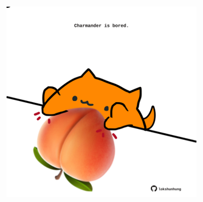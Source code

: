 <!-- built at 22/11/2024, 01:27:52 UTC -->
<p align="center">
  <img width="500" height="500" src="./ReadmeImage.svg">
</p>
